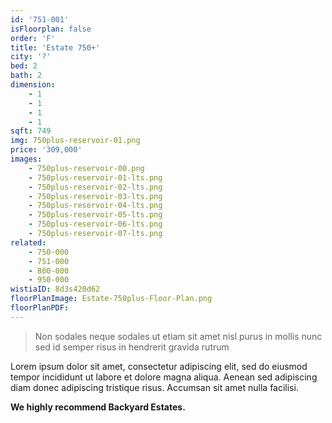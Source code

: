 ```yaml
---
id: '751-001'
isFloorplan: false
order: 'F'
title: 'Estate 750+'
city: '?'
bed: 2
bath: 2
dimension:
    - 1
    - 1
    - 1
    - 1
sqft: 749
img: 750plus-reservoir-01.png
price: '309,000'
images:
    - 750plus-reservoir-00.png
    - 750plus-reservoir-01-lts.png
    - 750plus-reservoir-02-lts.png
    - 750plus-reservoir-03-lts.png
    - 750plus-reservoir-04-lts.png
    - 750plus-reservoir-05-lts.png
    - 750plus-reservoir-06-lts.png
    - 750plus-reservoir-07-lts.png
related:
    - 750-000
    - 751-000
    - 800-000
    - 950-000
wistiaID: 8d3s420d62
floorPlanImage: Estate-750plus-Floor-Plan.png
floorPlanPDF:
---
```


> Non sodales neque sodales ut etiam sit amet nisl purus in mollis nunc sed id semper risus in hendrerit gravida rutrum

Lorem ipsum dolor sit amet, consectetur adipiscing elit, sed do eiusmod tempor incididunt ut labore et dolore magna aliqua. Aenean sed adipiscing diam donec adipiscing tristique risus. Accumsan sit amet nulla facilisi.

**We highly recommend Backyard Estates.**
